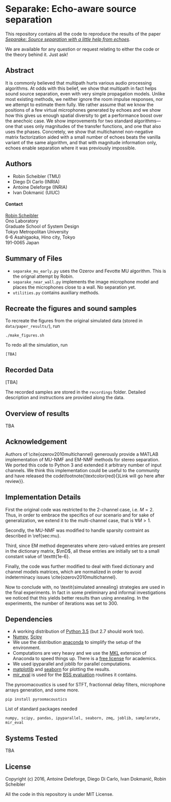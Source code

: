 Separake: Echo-aware source separation
======================================

This repository contains all the code to reproduce the results of the paper
[*Separake: Source separation with a little help from echoes*](https://arxiv.org/abs/1711.06805).

We are available for any question or request relating to either the code
or the theory behind it. Just ask!

Abstract
--------

It is commonly believed that multipath hurts various audio processing
algorithms.  At odds with this belief, we show that multipath in fact helps
sound source separation, even with very simple propagation models.  Unlike most
existing methods, we neither ignore the room impulse responses, nor we attempt
to estimate them fully. We rather  assume  that  we  know  the  positions  of  a
few  virtual  microphones generated by echoes and we show how this gives us
enough spatial diversity to get a performance boost over the anechoic case. We
show improvements for two standard algorithms—one that uses only magnitudes of
the transfer functions, and one that also uses the phases. Concretely, we show
that multichannel non-negative matrix factorization aided with a small number of
echoes beats the vanilla variant of the same algorithm, and that with magnitude
information only, echoes enable separation where it was previously impossible.

Authors
-------

* Robin Scheibler (TMU)
* Diego Di Carlo (INRIA)
* Antoine Deleforge (INRIA)
* Ivan Dokmanić (UIUC)

#### Contact

[Robin Scheibler](mailto:robin[at]tmu[dot]ac[dot]jp) <br>
Ono Laboratory <br>
Graduate School of System Design <br>
Tokyo Metropolitan University <br>
6-6 Asahigaoka, Hino city, Tokyo <br>
191-0065 Japan

Summary of Files
----------------

* `separake_mu_early.py` uses the Ozerov and Fevotte MU algorithm. This is the orignal attempt by Robin.
* `separake_near_wall.py` implements the image microphone model and places the microphones close to a wall. No separation yet.
* `utilities.py` contains auxiliary methods.

Recreate the figures and sound samples
--------------------------------------

To recreate the figures from the original simulated data (stored in `data/paper_results/`), run

    ./make_figures.sh

To redo all the simulation, run

    [TBA]

Recorded Data
-------------

[TBA]

The recorded samples are stored in the `recordings` folder.
Detailed description and instructions are provided along the data.

Overview of results
-------------------

TBA

Acknowledgement
---------------

Authors of \cite{ozerov2010multichannel} generously provide a MATLAB
implementation of MU-NMF and EM-NMF methods for stereo separation. We ported
this code to Python 3 and extended it arbitrary number of input channels. We
think this implementation could be useful to the community and have released
the code\footnote{\textcolor{red}{}Link will go here after review}}.

Implementation Details
----------------------

First the original code was restricted to the 2-channel case, i.e.  $M = 2$.
Thus, in order to embrace the specifics of our scenario and for sake of
generalization, we extend it to the multi-channel case, that is $\forall M >
1$.

Secondly, the MU-NMF was modified to handle sparsity contraint as
described in \ref{sec:mu}.

Third, since EM method degenerates where
zero-valued entries are present in the dictionary matrix, $\mD$, all these
entries are initially set to a small constant value of \texttt{1e-6}.

Finally, the code was further modified to deal with fixed dictionary and
channel models matrices, which are normalized in order to avoid indeterminacy
issues \cite{ozerov2010multichannel}. 

Now to conclude with, no
\textit{simulated annealing} strategies are used in the final experiments.
In fact in some preliminary and informal investigations we noticed that this
yields better results than using annealing. In the experiments, the number
of iterations was set to $300$.

Dependencies
------------

* A working distribution of [Python 3.5](https://www.python.org/downloads/) (but 2.7 should work too).
* [Numpy](http://www.numpy.org/), [Scipy](http://www.scipy.org/)
* We use the distribution [anaconda](https://store.continuum.io/cshop/anaconda/) to simplify the setup of the environment.
* Computations are very heavy and we use the
  [MKL](https://store.continuum.io/cshop/mkl-optimizations/) extension of
  Anaconda to speed things up. There is a [free license](https://store.continuum.io/cshop/academicanaconda) for academics.
* We used ipyparallel and joblib for parallel computations.
* [matplotlib](http://matplotlib.org) and [seaborn](https://stanford.edu/~mwaskom/software/seaborn/index.html#) for plotting the results.
* [mir_eval](https://craffel.github.io/mir_eval) is used for the [BSS evaluation](https://craffel.github.io/mir_eval/#module-mir_eval.separation) routines it contains.

The pyroomacoustics is used for STFT, fractionnal delay filters, microphone arrays generation, and some more.

    pip install pyroomacoustics

List of standard packages needed

    numpy, scipy, pandas, ipyparallel, seaborn, zmq, joblib, samplerate, mir_eval


Systems Tested
--------------

TBA

License
-------

Copyright (c) 2016, Antoine Deleforge, Diego Di Carlo, Ivan Dokmanić, Robin Scheibler

All the code in this repository is under MIT License.


